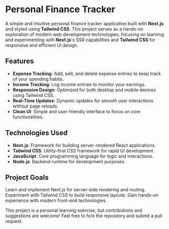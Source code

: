 # **Personal Finance Tracker**

A simple and intuitive personal finance tracker application built with **Next.js** and styled using **Tailwind CSS**. This project serves as a hands-on exploration of modern web development technologies, focusing on learning and experimenting with **Next.js**'s SSR capabilities and **Tailwind CSS** for responsive and efficient UI design.

## **Features**
- **Expense Tracking**: Add, edit, and delete expense entries to keep track of your spending habits.
- **Income Tracking**: Log income entries to monitor your earnings.
- **Responsive Design**: Optimized for both desktop and mobile devices using Tailwind CSS.
- **Real-Time Updates**: Dynamic updates for smooth user interactions without page reloads.
- **Clean UI**: Simple and user-friendly interface to focus on core functionalities.

## **Technologies Used**
- **Next.js**: Framework for building server-rendered React applications.
- **Tailwind CSS**: Utility-first CSS framework for rapid UI development.
- **JavaScript**: Core programming language for logic and interactions.
- **Node.js**: Backend runtime for development purposes.


## **Project Goals**
Learn and implement Next.js for server-side rendering and routing.
Experiment with Tailwind CSS to build responsive layouts.
Gain hands-on experience with modern front-end technologies.

This project is a personal learning exercise, but contributions and suggestions are welcome! Feel free to fork the repository and submit a pull request.
